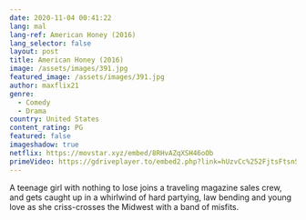 ```yaml
---
date: 2020-11-04 00:41:22
lang: mal
lang-ref: American Honey (2016)
lang_selector: false
layout: post
title: American Honey (2016)
image: /assets/images/391.jpg
featured_image: /assets/images/391.jpg
author: maxflix21
genre:
  - Comedy
  - Drama
country: United States
content_rating: PG
featured: false
imageshadow: true
netflix: https://movstar.xyz/embed/8RHvAZqXSH46oOb
primeVideo: https://gdriveplayer.to/embed2.php?link=hUzvCc%252FjtsFtsnSE3aJiUgyVD5sJ%252Bq0znnzObPRHWrRrGc63GhdnV6rLx9%252FD6FFb2GthPuiyTXcyWFW0XHM%252F9g3EyV5129yFXwYG2TzweViD7rkX1HpbXbTVZZ7tkJi%252BHdDlf5STIhr24aggAWWFRhPpcwh0S0QHxZPvGjXtlH5QZ5D2WRs5XR3BFezHQFdSo%253D
---
```

A teenage girl with nothing to lose joins a traveling magazine sales crew, and gets caught up in a whirlwind of hard partying, law bending and young love as she criss-crosses the Midwest with a band of misfits.